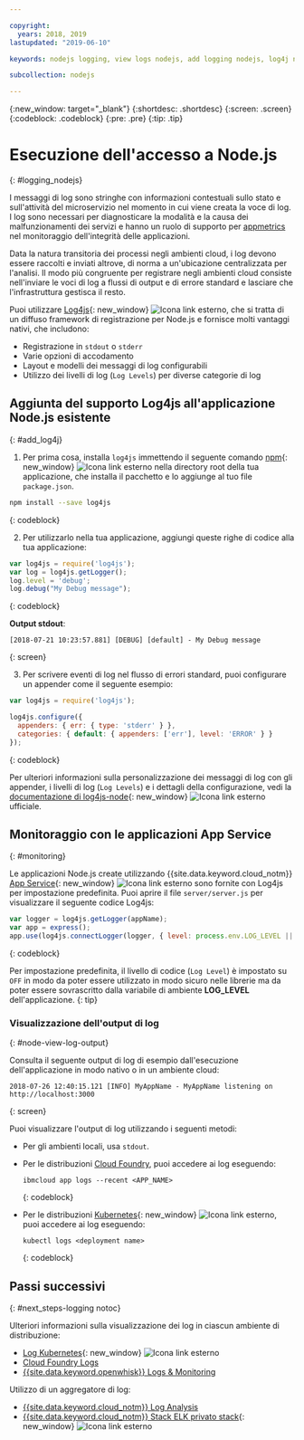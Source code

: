 ```yaml
---

copyright:
  years: 2018, 2019
lastupdated: "2019-06-10"

keywords: nodejs logging, view logs nodejs, add logging nodejs, log4j nodejs, stdout nodejs, nodejs log, output nodejs, nodejs logger

subcollection: nodejs

---
```


{:new_window: target="_blank"}
{:shortdesc: .shortdesc}
{:screen: .screen}
{:codeblock: .codeblock}
{:pre: .pre}
{:tip: .tip}

# Esecuzione dell'accesso a Node.js
{: #logging_nodejs}

I messaggi di log sono stringhe con informazioni contestuali sullo stato e sull'attività del microservizio nel momento in cui viene creata la voce di log. I log sono necessari per diagnosticare la modalità e la causa dei malfunzionamenti dei servizi e hanno un ruolo di supporto per [appmetrics](/docs/node?topic=nodejs-metrics) nel monitoraggio dell'integrità delle applicazioni.

Data la natura transitoria dei processi negli ambienti cloud, i log devono essere raccolti e inviati altrove, di norma a un'ubicazione centralizzata per l'analisi. Il modo più congruente per registrare negli ambienti cloud consiste nell'inviare le voci di log a flussi di output e di errore standard e lasciare che l'infrastruttura gestisca il resto.

Puoi utilizzare [Log4js](https://github.com/log4js-node/log4js-node){: new_window} ![Icona link esterno](../icons/launch-glyph.svg "Icona link esterno"), che si tratta di un diffuso framework di registrazione per Node.js e fornisce molti vantaggi nativi, che includono: 
* Registrazione in `stdout` o `stderr`
* Varie opzioni di accodamento
* Layout e modelli dei messaggi di log configurabili
* Utilizzo dei livelli di log (`Log Levels`) per diverse categorie di log

## Aggiunta del supporto Log4js all'applicazione Node.js esistente
{: #add_log4j}

1. Per prima cosa, installa `log4js` immettendo il seguente comando [npm](https://nodejs.org/en/){: new_window} ![Icona link esterno](../icons/launch-glyph.svg "Icona link esterno") nella directory root della tua applicazione, che installa il pacchetto e lo aggiunge al tuo file `package.json`.
  ```bash
  npm install --save log4js
  ```
  {: codeblock}

2. Per utilizzarlo nella tua applicazione, aggiungi queste righe di codice alla tua applicazione:
  ```js
  var log4js = require('log4js');
  var log = log4js.getLogger();
  log.level = 'debug';
  log.debug("My Debug message");
  ```
  {: codeblock}

  **Output stdout**:
  ```
  [2018-07-21 10:23:57.881] [DEBUG] [default] - My Debug message
  ```
  {: screen}

3. Per scrivere eventi di log nel flusso di errori standard, puoi configurare un appender come il seguente esempio: 
  ```js
  var log4js = require('log4js');
  
  log4js.configure({
    appenders: { err: { type: 'stderr' } },
    categories: { default: { appenders: ['err'], level: 'ERROR' } }
  });
  ```
  {: codeblock}

  Per ulteriori informazioni sulla personalizzazione dei messaggi di log con gli appender, i livelli di log (`Log Levels`) e i dettagli della configurazione, vedi la [documentazione di log4js-node](https://log4js-node.github.io/log4js-node/){: new_window} ![Icona link esterno](../icons/launch-glyph.svg "Icona link esterno") ufficiale. 

## Monitoraggio con le applicazioni App Service 
{: #monitoring}

Le applicazioni Node.js create utilizzando {{site.data.keyword.cloud_notm}} [App Service](https://cloud.ibm.com/developer/appservice/dashboard){: new_window} ![Icona link esterno](../icons/launch-glyph.svg "Icona link esterno") sono fornite con Log4js per impostazione predefinita. Puoi aprire il file `server/server.js` per visualizzare il seguente codice Log4js: 
```js
var logger = log4js.getLogger(appName);
var app = express();
app.use(log4js.connectLogger(logger, { level: process.env.LOG_LEVEL || 'info' }));
```
{: codeblock}

Per impostazione predefinita, il livello di codice (`Log Level`) è impostato su `OFF` in modo da poter essere utilizzato in modo sicuro nelle librerie ma da poter essere sovrascritto dalla variabile di ambiente **LOG_LEVEL** dell'applicazione.
{: tip}

### Visualizzazione dell'output di log 
{: #node-view-log-output}

Consulta il seguente output di log di esempio dall'esecuzione dell'applicazione in modo nativo o in un ambiente cloud:
```
2018-07-26 12:40:15.121 [INFO] MyAppName - MyAppName listening on http://localhost:3000
```
{: screen}

Puoi visualizzare l'output di log utilizzando i seguenti metodi:
* Per gli ambienti locali, usa `stdout`.
* Per le distribuzioni [Cloud Foundry](/docs/cli/reference?topic=cloud-cli-ibmcloud_commands_apps#ibmcloud_app_logs), puoi accedere ai log eseguendo:
  ```
  ibmcloud app logs --recent <APP_NAME>
  ```
  {: codeblock}

* Per le distribuzioni [Kubernetes](https://kubernetes.io/docs/reference/generated/kubectl/kubectl-commands#logs){: new_window} ![Icona link esterno](../icons/launch-glyph.svg "Icona link esterno"), puoi accedere ai log eseguendo:
  ```
  kubectl logs <deployment name>
  ```
  {: codeblock}

## Passi successivi
{: #next_steps-logging notoc}

Ulteriori informazioni sulla visualizzazione dei log in ciascun ambiente di distribuzione: 
* [Log Kubernetes](https://kubernetes.io/docs/concepts/cluster-administration/logging/#basic-logging-in-kubernetes){: new_window} ![Icona link esterno](../icons/launch-glyph.svg "Icona link esterno")
* [Cloud Foundry Logs](/docs/services/CloudLogAnalysis/cfapps?topic=cloudloganalysis-logging_cf_apps)
* [{{site.data.keyword.openwhisk}} Logs & Monitoring](/docs/openwhisk?topic=cloud-functions-logs)

Utilizzo di un aggregatore di log:
* [{{site.data.keyword.cloud_notm}} Log Analysis](/docs/services/CloudLogAnalysis?topic=cloudloganalysis-log_analysis_ov#log_analysis_ov)
* [{{site.data.keyword.cloud_notm}} Stack ELK privato stack](https://www.ibm.com/support/knowledgecenter/en/SSBS6K_2.1.0.2/manage_metrics/logging_elk.html){: new_window} ![Icona link esterno](../icons/launch-glyph.svg "Icona link esterno")
